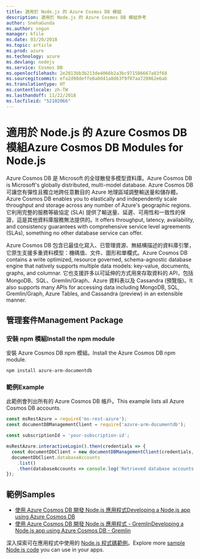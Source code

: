 ```yaml
---
title: 適用於 Node.js 的 Azure Cosmos DB 模組
description: 適用於 Node.js 的 Azure Cosmos DB 模組參考
author: SnehaGunda
ms.author: sngun
manager: kfile
ms.date: 03/20/2018
ms.topic: article
ms.prod: azure
ms.technology: azure
ms.devlang: nodejs
ms.service: Cosmos DB
ms.openlocfilehash: 2e2813bb3b213de4066b2a3bc971586667a83f68
ms.sourcegitcommit: efa2d98deffe8a0d41a8d63f9f07aa720862e6ab
ms.translationtype: HT
ms.contentlocale: zh-TW
ms.lasthandoff: 11/22/2018
ms.locfileid: "52102066"
---
```

# <a name="azure-cosmos-db-modules-for-nodejs"></a><span data-ttu-id="3535f-103">適用於 Node.js 的 Azure Cosmos DB 模組</span><span class="sxs-lookup"><span data-stu-id="3535f-103">Azure Cosmos DB Modules for Node.js</span></span>

<span data-ttu-id="3535f-104">Azure Cosmos DB 是 Microsoft 的全球散發多模型資料庫。</span><span class="sxs-lookup"><span data-stu-id="3535f-104">Azure Cosmos DB is Microsoft's globally distributed, multi-model database.</span></span> <span data-ttu-id="3535f-105">Azure Cosmos DB 可讓您有彈性且獨立地跨任意數目的 Azure 地理區域調整輸送量和儲存體。</span><span class="sxs-lookup"><span data-stu-id="3535f-105">Azure Cosmos DB enables you to elastically and independently scale throughput and storage across any number of Azure's geographic regions.</span></span> <span data-ttu-id="3535f-106">它利用完整的服務等級協定 (SLA) 提供了輸送量、延遲、可用性和一致性的保證，這是其他資料庫服務無法提供的。</span><span class="sxs-lookup"><span data-stu-id="3535f-106">It offers throughput, latency, availability, and consistency guarantees with comprehensive service level agreements (SLAs), something no other database service can offer.</span></span>

<span data-ttu-id="3535f-107">Azure Cosmos DB 包含已最佳化寫入、已管理資源、無結構描述的資料庫引擎，它原生支援多重資料模型：機碼值、文件、圖形和單欄式。</span><span class="sxs-lookup"><span data-stu-id="3535f-107">Azure Cosmos DB contains a write optimized, resource governed, schema-agnostic database engine that natively supports multiple data models: key-value, documents, graphs, and columnar.</span></span> <span data-ttu-id="3535f-108">它也支援許多以可延伸的方式用來存取資料的 API，包括 MongoDB、SQL、Gremlin/Graph、Azure 資料表以及 Cassandra (預覽版)。</span><span class="sxs-lookup"><span data-stu-id="3535f-108">It also supports many APIs for accessing data including MongoDB, SQL, Gremlin/Graph, Azure Tables, and Cassandra (preview) in an extensible manner.</span></span>

## <a name="management-package"></a><span data-ttu-id="3535f-109">管理套件</span><span class="sxs-lookup"><span data-stu-id="3535f-109">Management Package</span></span>

### <a name="install-the-npm-module"></a><span data-ttu-id="3535f-110">安裝 npm 模組</span><span class="sxs-lookup"><span data-stu-id="3535f-110">Install the npm module</span></span> 

<span data-ttu-id="3535f-111">安裝 Azure Cosmos DB npm 模組。</span><span class="sxs-lookup"><span data-stu-id="3535f-111">Install the Azure Cosmos DB npm module.</span></span>

```bash
npm install azure-arm-documentdb
```

### <a name="example"></a><span data-ttu-id="3535f-112">範例</span><span class="sxs-lookup"><span data-stu-id="3535f-112">Example</span></span>

<span data-ttu-id="3535f-113">此範例會列出所有的 Azure Cosmos DB 帳戶。</span><span class="sxs-lookup"><span data-stu-id="3535f-113">This example lists all Azure Cosmos DB accounts.</span></span>

```javascript
const msRestAzure = require('ms-rest-azure');
const documentDBManagementClient = require('azure-arm-documentdb');

const subscriptionId = 'your-subscription-id';

msRestAzure.interactiveLogin().then(credentials => {
  const documentDbClient = new documentDBManagementClient(credentials, subscriptionId);
  documentDbClient.databaseAccounts
    .list()
    .then(databaseAccounts => console.log('Retrieved database accounts: ', databaseAccounts));
});
```

## <a name="samples"></a><span data-ttu-id="3535f-114">範例</span><span class="sxs-lookup"><span data-stu-id="3535f-114">Samples</span></span>

* [<span data-ttu-id="3535f-115">使用 Azure Cosmos DB 開發 Node.js 應用程式</span><span class="sxs-lookup"><span data-stu-id="3535f-115">Developing a Node.js app using Azure Cosmos DB</span></span>](https://azure.microsoft.com/resources/samples/azure-cosmos-db-documentdb-nodejs-getting-started/)
* [<span data-ttu-id="3535f-116">使用 Azure Cosmos DB 開發 Node.js 應用程式 - Gremlin</span><span class="sxs-lookup"><span data-stu-id="3535f-116">Developing a Node.js app using Azure Cosmos DB - Gremlin</span></span>](https://azure.microsoft.com/resources/samples/azure-cosmos-db-graph-nodejs-getting-started/)

<span data-ttu-id="3535f-117">深入探索可在應用程式中使用的 [Node.js 程式碼範例](https://azure.microsoft.com/resources/samples/?platform=nodejs)。</span><span class="sxs-lookup"><span data-stu-id="3535f-117">Explore more [sample Node.js code](https://azure.microsoft.com/resources/samples/?platform=nodejs) you can use in your apps.</span></span>
